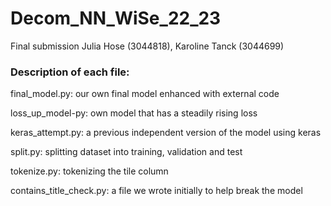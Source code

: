 # Decom_NN_WiSe_22_23
Final submission Julia Hose (3044818), Karoline Tanck (3044699)

### Description of each file:
final_model.py: our own final model enhanced with external code

loss_up_model-py: own model that has a steadily rising loss

keras_attempt.py: a previous independent version of the model using keras

split.py: splitting dataset into training, validation and test

tokenize.py: tokenizing the tile column

contains_title_check.py: a file we wrote initially to help break the model

